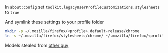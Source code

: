 In `about:config` set `toolkit.legacyUserProfileCustomizations.stylesheets` to `true`

And symlink these settings to your profile folder

```bash
mkdir -p ~/.mozilla/firefox/<profile>.default-release/chrome
ln -s ~/.mozilla/firefox/stylesheets/chrome/ ~/.mozilla/firefox/<profile>.default-release/
```

Models stealed from [other guy](https://github.com/MrOtherGuy/firefox-csshacks/tree/master/chrome)
